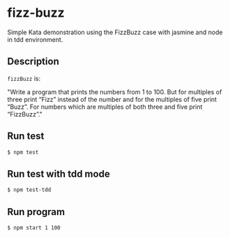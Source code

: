 # fizz-buzz

Simple Kata demonstration using the FizzBuzz case with jasmine and node in tdd environment.

## Description

`fizzBuzz` is:

"Write a program that prints the numbers from 1 to 100. But for multiples of three print “Fizz” instead of the number and for the multiples of five print “Buzz”. For numbers which are multiples of both three and five print “FizzBuzz”."

## Run test
```sh
$ npm test
```

## Run test with tdd mode
```sh
$ npm test-tdd
```

## Run program
```sh
$ npm start 1 100
```
